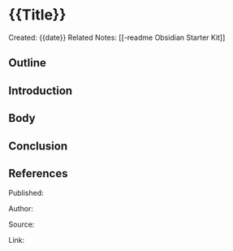 # {{Title}}

Created: {{date}}
Related Notes: [[-readme Obsidian Starter Kit]]

## Outline


## Introduction


## Body


## Conclusion


## References

Published: 

Author: 

Source: 

Link: 